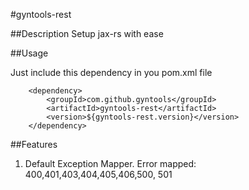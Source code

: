 #gyntools-rest

##Description 
Setup jax-rs with ease


##Usage

Just include this dependency in you pom.xml file

        <dependency>
            <groupId>com.github.gyntools</groupId>
            <artifactId>gyntools-rest</artifactId>
            <version>${gyntools-rest.version}</version>
        </dependency>
        
        
##Features

1) Default Exception Mapper. Error mapped: 400,401,403,404,405,406,500, 501
